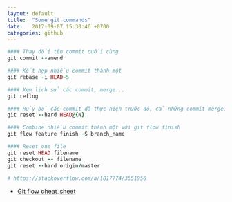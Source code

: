 ```yaml
---
layout: default
title:  "Some git commands"
date:   2017-09-07 15:30:46 +0700
categories: github
---
```


``` ruby
#### Thay đổi tên commit cuối cùng
git commit --amend

#### Kết hợp nhiều commit thành một
git rebase -i HEAD~5

#### Xem lịch sử các commit, merge...
git reflog

#### Hủy bỏ các commit đã thực hiện trước đó, cả những commit merge...
git reset --hard HEAD@{N}

#### Combine nhiều commit thành một với git flow finish
git flow feature finish -S branch_name

#### Reset one file
git reset HEAD filename
git checkout -- filename
git reset --hard origin/master

# https://stackoverflow.com/a/1817774/3551956
```

- [Git flow cheat_sheet](https://github.com/nvie/gitflow/wiki/Command-Line-Arguments)
